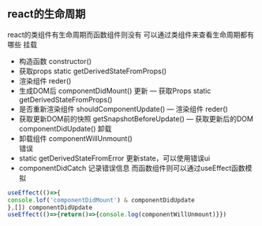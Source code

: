 ## react的生命周期
react的类组件有生命周期而函数组件则没有
可以通过类组件来查看生命周期都有哪些
挂载
- 构造函数 constructor()
- 获取props static getDerivedStateFromProps()
- 渲染组件 reder()
- 生成DOM后 componentDidMount()
更新
— 获取Props static getDerivedStateFromProps()
- 是否重新渲染组件 shouldComponentUpdate()
— 渲染组件 reder()
- 获取更新DOM前的快照 getSnapshotBeforeUpdate()
— 获取更新后的DOM componentDidUpdate()
卸载
- 卸载组件 componentWillUnmount()  
错误
- static getDerivedStateFromError 更新state，可以使用错误ui
- componentDidCatch 记录错误信息
而函数组件则可以通过useEffect函数模拟  
```js
useEffect(()=>{
console.lof('componentDidMount') & componentDidUpdate
},[]) componentDidUpdate
useEffect(()=>{return()=>{console.log(componentWillUnmount)}})
```


